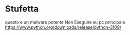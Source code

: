 # Stufetta
questo e un malware potente  Non Eseguire su pc principale
https://www.python.org/downloads/release/python-3109/
